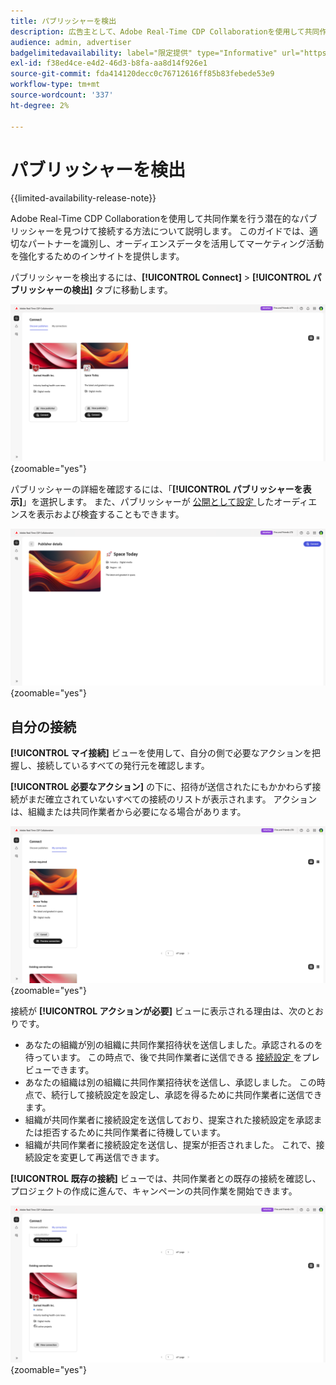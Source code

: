 ```yaml
---
title: パブリッシャーを検出
description: 広告主として、Adobe Real-Time CDP Collaborationを使用して共同作業を行う潜在的なパブリッシャーを見つける方法を説明します
audience: admin, advertiser
badgelimitedavailability: label="限定提供" type="Informative" url="https://helpx.adobe.com/legal/product-descriptions/real-time-customer-data-platform-collaboration.html newtab=true"
exl-id: f38ed4ce-e4d2-46d3-b8fa-aa8d14f926e1
source-git-commit: fda414120decc0c76712616ff85b83febede53e9
workflow-type: tm+mt
source-wordcount: '337'
ht-degree: 2%

---
```


# パブリッシャーを検出

{{limited-availability-release-note}}

Adobe Real-Time CDP Collaborationを使用して共同作業を行う潜在的なパブリッシャーを見つけて接続する方法について説明します。 このガイドでは、適切なパートナーを識別し、オーディエンスデータを活用してマーケティング活動を強化するためのインサイトを提供します。

パブリッシャーを検出するには、**[!UICONTROL Connect]** > **[!UICONTROL パブリッシャーの検出]** タブに移動します。

![ パブリッシャーの検出ページ ](/help/assets/connect/discover-publishers/discover-publishers-overview.png){zoomable="yes"}

パブリッシャーの詳細を確認するには、「**[!UICONTROL パブリッシャーを表示]**」を選択します。 また、パブリッシャーが [ 公開として設定 ](/help/guide/setup/onboard-audiences.md#metadata-visibility) したオーディエンスを表示および検査することもできます。

![ 発行者のプロファイルを表示 ](/help/assets/connect/discover-publishers/view-publisher-profile.png){zoomable="yes"}

## 自分の接続

**[!UICONTROL マイ接続]** ビューを使用して、自分の側で必要なアクションを把握し、接続しているすべての発行元を確認します。

**[!UICONTROL 必要なアクション]** の下に、招待が送信されたにもかかわらず接続がまだ確立されていないすべての接続のリストが表示されます。 アクションは、組織または共同作業者から必要になる場合があります。

![ アクションが必要です：マイ接続画面のビュー ](/help/assets/connect/discover-publishers/action-required-view.png){zoomable="yes"}

接続が **[!UICONTROL アクションが必要]** ビューに表示される理由は、次のとおりです。

* あなたの組織が別の組織に共同作業招待状を送信しました。承認されるのを待っています。 この時点で、後で共同作業者に送信できる [ 接続設定 ](/help/guide/glossary.md#connection-settings) をプレビューできます。
* あなたの組織は別の組織に共同作業招待状を送信し、承認しました。 この時点で、続行して接続設定を設定し、承認を得るために共同作業者に送信できます。
* 組織が共同作業者に接続設定を送信しており、提案された接続設定を承認または拒否するために共同作業者に待機しています。
* 組織が共同作業者に接続設定を送信し、提案が拒否されました。 これで、接続設定を変更して再送信できます。

**[!UICONTROL 既存の接続]** ビューでは、共同作業者との既存の接続を確認し、プロジェクトの作成に進んで、キャンペーンの共同作業を開始できます。

![ マイ接続画面の既存の接続ビュー ](/help/assets/connect/discover-publishers/existing-connections-view.png){zoomable="yes"}

